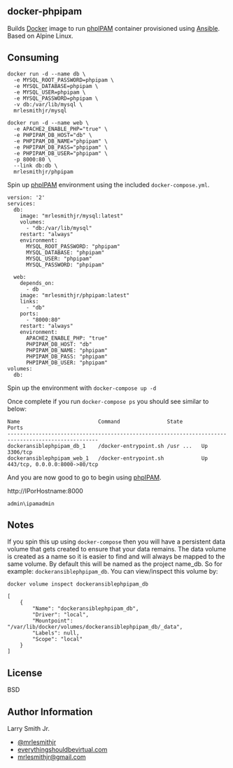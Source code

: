 docker-phpipam
--------------

Builds [Docker] image to run [phpIPAM] container provisioned using [Ansible].  
Based on Alpine Linux.  

Consuming
---------
```
docker run -d --name db \
  -e MYSQL_ROOT_PASSWORD=phpipam \
  -e MYSQL_DATABASE=phpipam \
  -e MYSQL_USER=phpipam \
  -e MYSQL_PASSWORD=phpipam \
  -v db:/var/lib/mysql \
  mrlesmithjr/mysql
```
```
docker run -d --name web \
  -e APACHE2_ENABLE_PHP="true" \
  -e PHPIPAM_DB_HOST="db" \
  -e PHPIPAM_DB_NAME="phpipam" \
  -e PHPIPAM_DB_PASS="phpipam" \
  -e PHPIPAM_DB_USER="phpipam" \
  -p 8000:80 \
  --link db:db \
  mrlesmithjr/phpipam
```

Spin up [phpIPAM] environment using the included `docker-compose.yml`.  

```
version: '2'
services:
  db:
    image: "mrlesmithjr/mysql:latest"
    volumes:
      - "db:/var/lib/mysql"
    restart: "always"
    environment:
      MYSQL_ROOT_PASSWORD: "phpipam"
      MYSQL_DATABASE: "phpipam"
      MYSQL_USER: "phpipam"
      MYSQL_PASSWORD: "phpipam"

  web:
    depends_on:
      - db
    image: "mrlesmithjr/phpipam:latest"
    links:
      - "db"
    ports:
      - "8000:80"
    restart: "always"
    environment:
      APACHE2_ENABLE_PHP: "true"
      PHPIPAM_DB_HOST: "db"
      PHPIPAM_DB_NAME: "phpipam"
      PHPIPAM_DB_PASS: "phpipam"
      PHPIPAM_DB_USER: "phpipam"
volumes:
  db:
```

Spin up the environment with `docker-compose up -d`

Once complete if you run `docker-compose ps` you should see similar to below:

```
Name                         Command               State               Ports
---------------------------------------------------------------------------------------------------
dockeransiblephpipam_db_1    /docker-entrypoint.sh /usr ...   Up      3306/tcp
dockeransiblephpipam_web_1   /docker-entrypoint.sh            Up      443/tcp, 0.0.0.0:8000->80/tcp
```
And you are now good to go to begin using [phpIPAM].

http://IPorHostname:8000

`admin\ipamadmin`

Notes
-----

If you spin this up using `docker-compose` then you will have a persistent data
volume that gets created to ensure that your data remains. The data volume is
created as a name so it is easier to find and will always be mapped to the same
volume. By default this will be named as the project name_db. So for example:
`dockeransiblephpipam_db`.
You can view/inspect this volume by:
```
docker volume inspect dockeransiblephpipam_db
```
```
[
    {
        "Name": "dockeransiblephpipam_db",
        "Driver": "local",
        "Mountpoint": "/var/lib/docker/volumes/dockeransiblephpipam_db/_data",
        "Labels": null,
        "Scope": "local"
    }
]
```

License
-------

BSD

Author Information
------------------

Larry Smith Jr.
- [@mrlesmithjr]
- [everythingshouldbevirtual.com]
- [mrlesmithjr@gmail.com]


[Ansible]: <https://www.ansible.com/>
[Docker]: <https://www.docker.com>
[phpIPAM]: <http://phpipam.net/>
[@mrlesmithjr]: <https://twitter.com/mrlesmithjr>
[everythingshouldbevirtual.com]: <http://everythingshouldbevirtual.com>
[mrlesmithjr@gmail.com]: <mailto:mrlesmithjr@gmail.com>
